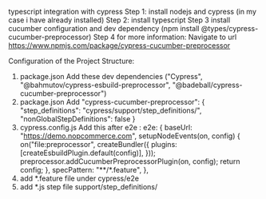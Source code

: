 typescript integration with cypress
Step 1: install nodejs and cypress (in my case i have already installed)
Step 2: install typescript
Step 3 install cucumber configuration and dev dependency (npm install @types/cypress-cucumber-preprocessor)
Step 4 for more information: Navigate to url https://www.npmjs.com/package/cypress-cucumber-preprocessor

Configuration of the Project Structure:
1) package.json Add these dev dependencies ("Cypress", "@bahmutov/cypress-esbuild-preprocessor", "@badeball/cypress-cucumber-preprocessor")
2) package.json Add   "cypress-cucumber-preprocessor": {
						"step_definitions": "cypress/support/step_definitions/",
						"nonGlobalStepDefinitions": false
					  }
3) cypress.config.js Add this after e2e :   e2e: {
											baseUrl: "https://demo.nopcommerce.com",
											setupNodeEvents(on, config) {
											  on("file:preprocessor",
											  createBundler({
												plugins: [createEsbuildPlugin.default(config)],
											  }));
											  preprocessor.addCucumberPreprocessorPlugin(on, config);
											  return config;
											},
											specPattern: "**/*.feature",
										  },					  
4) add *.feature file under cypress/e2e	
5) add *.js step file support/step_definitions/	
